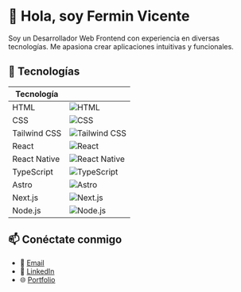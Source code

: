 # 👋 Hola, soy Fermin Vicente

Soy un Desarrollador Web Frontend con experiencia en diversas tecnologías. Me apasiona crear aplicaciones intuitivas y funcionales.

## 🚀 Tecnologías

| Tecnología          |                                         |
|---------------------|-----------------------------------------|
| HTML                | ![HTML](https://img.shields.io/badge/HTML5-E34F26?style=flat&logo=html5&logoColor=white)  |
| CSS                 | ![CSS](https://img.shields.io/badge/CSS3-1572B6?style=flat&logo=css3&logoColor=white)   |
| Tailwind CSS        | ![Tailwind CSS](https://img.shields.io/badge/Tailwind_CSS-38B2AC?style=flat&logo=tailwindcss&logoColor=white) |
| React               | ![React](https://img.shields.io/badge/React-61DAFB?style=flat&logo=react&logoColor=black) |
| React Native        | ![React Native](https://img.shields.io/badge/React_Native-61DAFB?style=flat&logo=react&logoColor=black) |
| TypeScript          | ![TypeScript](https://img.shields.io/badge/TypeScript-3178C6?style=flat&logo=typescript&logoColor=white) |
| Astro               | ![Astro](https://img.shields.io/badge/Astro-FF5D03?style=flat&logo=astro&logoColor=white) |
| Next.js             | ![Next.js](https://img.shields.io/badge/Next.js-000000?style=flat&logo=next.js&logoColor=white) |
| Node.js             | ![Node.js](https://img.shields.io/badge/Node.js-339933?style=flat&logo=node.js&logoColor=white) |

## 📫 Conéctate conmigo

- 📧 [Email](mailto:fferminvicente@gmail.com)
- 💼 [LinkedIn](https://www.linkedin.com/in/fermin-vicente/?trk=opento_sprofile_details)
- 🌐 [Portfolio](https://ferminvicente.vercel.app/)
